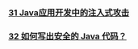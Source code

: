 ### [31 Java应用开发中的注入式攻击](https://github.com/lu666666/notebooks/blob/master/java/0/4/01.md)
>
### [32 如何写出安全的 Java 代码？](https://github.com/lu666666/notebooks/blob/master/java/0/4/02.md)
>
